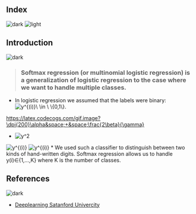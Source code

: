 ## Index
![dark](https://user-images.githubusercontent.com/12748752/141935752-90492d2e-7904-4f9f-a5a1-c4e59ddc3a33.png)
![light](https://user-images.githubusercontent.com/12748752/141935760-406edb8f-cb9b-4e30-9b69-9153b52c28b4.png)

## Introduction
![dark](https://user-images.githubusercontent.com/12748752/141935752-90492d2e-7904-4f9f-a5a1-c4e59ddc3a33.png)
> ### Softmax regression (or multinomial logistic regression) is a generalization of logistic regression to the case where we want to handle multiple classes.
* In logistic regression we assumed that the labels were binary: <img src="https://latex.codecogs.com/svg.image?y^{(i)}\&space;\in&space;\&space;\{0,1\}" title="y^{(i)}\ \in \ \{0,1\}" />. 



https://latex.codecogs.com/gif.image?\dpi{200}\alpha&space;+&space;\frac{2\beta}{\gamma}

* <img src="https://latex.codecogs.com/svg.image?y^2" title="y^2" />

<img src="https://latex.codecogs.com/svg.image?y^{(i)}" title="y^{(i)}" />
<img src="https://latex.codecogs.com/gif.image?\dpi{110}&space;y^{(i)}" title="y^{(i)}" />
* We used such a classifier to distinguish between two kinds of hand-written digits. Softmax regression allows us to handle y(i)∈{1,…,K} where K is the number of classes.
















## References
![dark](https://user-images.githubusercontent.com/12748752/141935752-90492d2e-7904-4f9f-a5a1-c4e59ddc3a33.png)
* [Deeplearning Satanford Univercity](http://deeplearning.stanford.edu/tutorial/supervised/SoftmaxRegression/)
